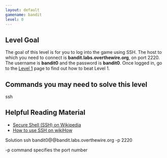 ```yaml
---
layout: default
gamename: bandit
level: 0
---
```

Level Goal
----------
The goal of this level is for you to log into the game using SSH.
The host to which you need to connect is
**bandit.labs.overthewire.org**, on port 2220.
The username is **bandit0** and the password is **bandit0**. Once
logged in, go to the [Level 1][] page to find out how to beat Level
1.

Commands you may need to solve this level
-----------------------------------------
ssh

Helpful Reading Material
------------------------
- [Secure Shell (SSH) on Wikipedia][]
- [How to use SSH on wikiHow][]

[Level 1]: /wargames/bandit/bandit1.html
[Secure Shell (SSH) on Wikipedia]: http://en.wikipedia.org/wiki/Secure_Shell
[How to use SSH on wikiHow]: http://www.wikihow.com/Use-SSH

Solution
ssh bandit0@@bandit.labs.overthewire.org -p 2220

-p command specifies the port number
